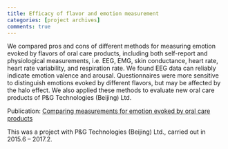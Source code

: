 ```yaml
---
title: Efficacy of flavor and emotion measurement 
categories: [project archives]
comments: true
---
```


We compared pros and cons of different methods for measuring emotion evoked by flavors of oral care products, including both self-report and physiological measurements, i.e. EEG, EMG, skin conductance, heart rate, heart rate variability, and respiration rate. We found EEG data can reliably indicate emotion valence and arousal. Questionnaires were more sensitive to distinguish emotions evoked by different flavors, but may be affected by the halo effect. We also applied these methods to evaluate new oral care products of P&G Technologies (Beijing) Ltd.


Publication: <a href="/assets/docs/flavor.pdf" target="_blank">Comparing measurements for emotion evoked by oral care products</a>    


This was a project with P&G Technologies (Beijing) Ltd., carried out in 2015.6 – 2017.2.



